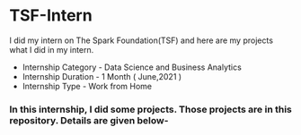 # TSF-Intern
I did my intern on The Spark Foundation(TSF) and here are my projects what I did in my intern.
- Internship Category - Data Science and Business Analytics
- Internship Duration - 1 Month ( June,2021 )
- Internship Type     - Work from Home

### In this internship, I did some projects. Those projects are in this repository. Details are given below-
